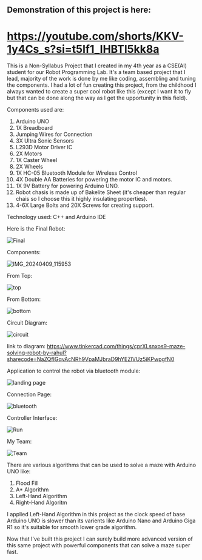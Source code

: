 ## Demonstration of this project is here:
# https://youtube.com/shorts/KKV-1y4Cs_s?si=t5If1_IHBTl5kk8a

This is a Non-Syllabus Project that I created in my 4th year as a CSE(AI) student for our Robot Programming Lab.
It's a team based project that I lead, majority of the work is done by me like coding, assembling and tuning the components.
I had a lot of fun creating this project, from the childhood I always wanted to create a super cool robot like this (except I want it to fly but that can be done along the way as I get the upportunity in this field).

Components used are: 
1. Arduino UNO
2. 1X Breadboard
3. Jumping Wires for Connection
4. 3X Ultra Sonic Sensors
5. L293D Motor Driver IC
6. 2X Motors
7. 1X Caster Wheel
8. 2X Wheels 
9. 1X HC-05 Bluetooth Module for Wireless Control 
10. 4X Double AA Batteries for powering the motor IC and motors.
11. 1X 9V Battery for powering Arduino UNO.
12. Robot chasis is made up of Bakelite Sheet (it's cheaper than regular chais so I choose this it highly insulating properties).
13. 4-6X Large Bolts and 20X Screws for creating support.

Technology used: C++ and Arduino IDE


Here is the Final Robot:


![Final](https://github.com/user-attachments/assets/e3444d11-7a9a-4d6e-9e62-cc71b1649c36)




Components:


![IMG_20240409_115953](https://github.com/user-attachments/assets/703b6a37-68b3-4c3f-bc76-a26302df582f)



From Top:


![top](https://github.com/user-attachments/assets/c47f0eb9-d9a2-46bd-ba7e-d137a0f3915a)


From Bottom:


![bottom](https://github.com/user-attachments/assets/2d74c6c0-a2fa-4857-b4fc-3c1c2c07badb)



Circuit Diagram:


![circuit](https://github.com/user-attachments/assets/fd8209a6-aeb3-4c57-8e66-8a17082a08fc)


link to diagram: https://www.tinkercad.com/things/cprXLsnxos9-maze-solving-robot-by-rahul?sharecode=NaZQfIGqvAcNRh9VpaMJbraD9hYEZlVUz5iKPwpgfN0



Application to control the robot via bluetooth module:


![landing page](https://github.com/user-attachments/assets/8b3b20f3-2fba-46f7-b0ef-b5e99f856dae)



Connection Page:


![bluetooth](https://github.com/user-attachments/assets/4ab0d920-08b6-42c4-8856-6c76fa057df7)



Controller Interface:


![Run](https://github.com/user-attachments/assets/fdbe7609-b4a1-4ea8-8e24-7fec91c2fe7f)



My Team:


![Team](https://github.com/user-attachments/assets/7abdf305-71c7-4f95-ab24-9745b6fa889e)



There are various algorithms that can be used to solve a maze with Arduino UNO like:
1. Flood Fill
2. A* Algorithm
3. Left-Hand Algorithm
4. Right-Hand Algoritm

I applied Left-Hand Algorithm in this project as the clock speed of base Arduino UNO is slower than its varients like Arduino Nano and Arduino Giga R1 so it's suitable for smooth lower grade algorithm.


Now that I've built this project I can surely build more advanced version of this same project with powerful components that can solve a maze super fast. 

